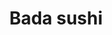 ---
layout: place
title: "Bada sushi"
permalink: /illinois/niles/bada-sushi.html
stateAbbr: IL
stateName: Illinois
cityName: Niles
place_id: ChIJ40aPF_jJD4gRlcioLhAzAjc
photos:
  - name: >-
      places/ChIJ40aPF_jJD4gRlcioLhAzAjc/photos/AeeoHcKtVHtP-l6721fPVv-KgvDdcWUb7oMabk-1HBjuKH985sfADNc0NTM2fmJCQMf7vDB0nUDFFZ2_6zbCpmPxLywBD1rTXsHyWr9l4z1E9YTmMuwS4o3rb2pLpGlCXQKF-Bq3GxHjtQUaHDnQag_x14TTnrka2e0CtKERod3EdOHmP423X2pVSWkhtXv2Stk_ZlQutfLqSZjVdolg_x6ZuALoPTjPMYxuJFhQITLk6GnIOXfiyRkS6TWvIH3Bxg-Ns7M27OiNQjoNWe4EpCgSNOtq80hGil6fg8fHSCUFSLaZCw
    widthPx: 4800
    heightPx: 1113
    authorAttributions:
      - displayName: Bada sushi
        uri: https://maps.google.com/maps/contrib/107211408436749633571
        photoUri: >-
          https://lh3.googleusercontent.com/a/ACg8ocIp7OO9d4NYdv0yeIHXnz6f_drIj_oG7VNwZrUsB8cf3mSPyg=s100-p-k-no-mo
    flagContentUri: >-
      https://www.google.com/local/imagery/report/?cb_client=maps_api_places.places_api&image_key=!1e10!2sAF1QipPUXXNx-GtO1g_20gm6Ka8i2j50BAJre3xweF-k&hl=en-US
    googleMapsUri: >-
      https://www.google.com/maps/place//data=!3m4!1e2!3m2!1sAF1QipPUXXNx-GtO1g_20gm6Ka8i2j50BAJre3xweF-k!2e10!4m2!3m1!1s0x880fc9f8178f46e3:0x370233102ea8c895
  - name: >-
      places/ChIJ40aPF_jJD4gRlcioLhAzAjc/photos/AeeoHcK72UdmcjFNXNq4s0TMphnqxL1PYGO9RY9D8SyjxePFommZFTIULVaRo7LBunUzyhBT2qNrtPWQepBuOXrGzXvEDv0nvp9GYC3a4j9Hx3p3bQUGyej3U5p94ErGYcBj-qlRUInNoj52NkyvvQquHgVU9SslR6EBbtBGTQ8RkV7-Sif5zRx8A-FzxpX_kOuPIIp9u_kesrIhLLoc5OEvg_3iu5rzKWrLjxA9llgnW-dmSD4HuvQLPD3CojQXtrz70hPvgOY1XcWSL1zyOMK3TDB8EoqJvtNCc2QaB8jLW042ig
    widthPx: 1080
    heightPx: 1277
    authorAttributions:
      - displayName: Bada sushi
        uri: https://maps.google.com/maps/contrib/107211408436749633571
        photoUri: >-
          https://lh3.googleusercontent.com/a/ACg8ocIp7OO9d4NYdv0yeIHXnz6f_drIj_oG7VNwZrUsB8cf3mSPyg=s100-p-k-no-mo
    flagContentUri: >-
      https://www.google.com/local/imagery/report/?cb_client=maps_api_places.places_api&image_key=!1e10!2sAF1QipMzjHUkAGMylzdJZqj2dsPsv05qZ56MMQMTupv9&hl=en-US
    googleMapsUri: >-
      https://www.google.com/maps/place//data=!3m4!1e2!3m2!1sAF1QipMzjHUkAGMylzdJZqj2dsPsv05qZ56MMQMTupv9!2e10!4m2!3m1!1s0x880fc9f8178f46e3:0x370233102ea8c895
  - name: >-
      places/ChIJ40aPF_jJD4gRlcioLhAzAjc/photos/AeeoHcKn9C4X34WrriJqRxhaoe9vffPTqlStV9QDbFTGIMoRXmUTz2-PswgLjBlhO_idiavQhRqJe3zbI5gcNDK0x6EnlZRQvbYSr20CP4v88HNa-ahfcluNiMhbJWJFguj1fizxFp_fErJASJ1Ddd0jHnU4QLsy2Z2qzwNDRRh4UzBeF42ooGZ9AwVvQnXzepQ-ZMemulB_wUWNQVW0ZsKRC3C0vxwGWrPIPiCmcZ_hC1wj_20vi8Gk4oKy6r8OxnI-ExW8mPhr1XyRwV6nNSanZ2oho1f21h4wNCifiQYAOWap2A
    widthPx: 512
    heightPx: 384
    authorAttributions:
      - displayName: Bada sushi
        uri: https://maps.google.com/maps/contrib/107211408436749633571
        photoUri: >-
          https://lh3.googleusercontent.com/a/ACg8ocIp7OO9d4NYdv0yeIHXnz6f_drIj_oG7VNwZrUsB8cf3mSPyg=s100-p-k-no-mo
    flagContentUri: >-
      https://www.google.com/local/imagery/report/?cb_client=maps_api_places.places_api&image_key=!1e10!2sAF1QipMKoMQVLC6hpT3Lql4fSQzzO98_orUqiA69BfFC&hl=en-US
    googleMapsUri: >-
      https://www.google.com/maps/place//data=!3m4!1e2!3m2!1sAF1QipMKoMQVLC6hpT3Lql4fSQzzO98_orUqiA69BfFC!2e10!4m2!3m1!1s0x880fc9f8178f46e3:0x370233102ea8c895
  - name: >-
      places/ChIJ40aPF_jJD4gRlcioLhAzAjc/photos/AeeoHcJGs8gOD2MS7bfGX9sy1YtI6SdbcWe8z9YDRvJI4F_xDqCzU1wsFK53vLj5l26PBSaGbVYMUK_Z5vdNdtsKcIYM2FhQ9OkaW_oFqnJsrSdYXjQKqfEB7V39hXyLI9ifz38qF3S5CIdAlPeLLsC7RA2n5hMbEjBUp76yINEGVfT6-bdDdysyfxQqOBMeyY4NrDF9VGRHKd1b250PC7bl9XeR31hq071Kr1q223Va869Udjq011dlHyVNNDFzJrgZo73seHZR1Xn1olfia6p8iZOtGyJGr9q8wgG25SWGpCLzqQ
    widthPx: 2131
    heightPx: 2116
    authorAttributions:
      - displayName: Bada sushi
        uri: https://maps.google.com/maps/contrib/107211408436749633571
        photoUri: >-
          https://lh3.googleusercontent.com/a/ACg8ocIp7OO9d4NYdv0yeIHXnz6f_drIj_oG7VNwZrUsB8cf3mSPyg=s100-p-k-no-mo
    flagContentUri: >-
      https://www.google.com/local/imagery/report/?cb_client=maps_api_places.places_api&image_key=!1e10!2sAF1QipPkBna9WrhTiM_CeXOIXRAqxrx2Vz86hZ7FxLSQ&hl=en-US
    googleMapsUri: >-
      https://www.google.com/maps/place//data=!3m4!1e2!3m2!1sAF1QipPkBna9WrhTiM_CeXOIXRAqxrx2Vz86hZ7FxLSQ!2e10!4m2!3m1!1s0x880fc9f8178f46e3:0x370233102ea8c895
  - name: >-
      places/ChIJ40aPF_jJD4gRlcioLhAzAjc/photos/AeeoHcLd9-BPjjj9QsQT43hqEraqLExiy4xLgYPkBCx1dgZ0W1kEuZ6hz9a9s6bOOZRKgKfWIIrDfe8twm7AGDYv-sgk2V2sepcegRhHqprWdO5-3CP1jUb_79Jf5_4MiDC7EnO13bdG70KC5H0LnnY83_UkRSrPD5YUUvBwfOucmI7MUmdTGEVgEy0zo5mx9ewqUiaAG2LDgNTBA_D5nQA7wKdZnkrFBHZNn3yk3uKFVuk1Mqs-1blQPSzJ1ziD455lrg6KUqa6c0yKt1uJyF00dof0bWqV5RBfi-Jah3pok75sbQ
    widthPx: 3067
    heightPx: 3022
    authorAttributions:
      - displayName: Bada sushi
        uri: https://maps.google.com/maps/contrib/107211408436749633571
        photoUri: >-
          https://lh3.googleusercontent.com/a/ACg8ocIp7OO9d4NYdv0yeIHXnz6f_drIj_oG7VNwZrUsB8cf3mSPyg=s100-p-k-no-mo
    flagContentUri: >-
      https://www.google.com/local/imagery/report/?cb_client=maps_api_places.places_api&image_key=!1e10!2sAF1QipOVSKlCjaxJz1QdxMbam_Jj8s4TRmCsmdAUqmXH&hl=en-US
    googleMapsUri: >-
      https://www.google.com/maps/place//data=!3m4!1e2!3m2!1sAF1QipOVSKlCjaxJz1QdxMbam_Jj8s4TRmCsmdAUqmXH!2e10!4m2!3m1!1s0x880fc9f8178f46e3:0x370233102ea8c895
  - name: >-
      places/ChIJ40aPF_jJD4gRlcioLhAzAjc/photos/AeeoHcLwfrFb8ndapFaFllOf82kRhnlUVFiTuBH3o4NIXXRtFTzmQfnWb5GkPWmd4-aF1f1JWbRPH0EbeYuBnRZJwVrOw1RTTOqwBG603bpmcJTxeH_8ZvLgAYzEYt3O2lEmYQPv_dIdiiPuuLJNtoPqkzEidMEgYet_CqBcqWiA_EqI-ggtzLQaKUVQxh577ttsqjLjOBkWRZM52l9lVk1OxucRY61dKI4tQ6W0AthEgphyfGQmjWxMVkgAkUqP0efnbADo5KfU4FSgjYqa5r0s7LSaXsoKIAjsilRdRDR5Vfiqxg
    widthPx: 750
    heightPx: 526
    authorAttributions:
      - displayName: Bada sushi
        uri: https://maps.google.com/maps/contrib/107211408436749633571
        photoUri: >-
          https://lh3.googleusercontent.com/a/ACg8ocIp7OO9d4NYdv0yeIHXnz6f_drIj_oG7VNwZrUsB8cf3mSPyg=s100-p-k-no-mo
    flagContentUri: >-
      https://www.google.com/local/imagery/report/?cb_client=maps_api_places.places_api&image_key=!1e10!2sAF1QipPHsvcV7f4M2TWSl818qkjf_hEJO-MQEEVxvbuA&hl=en-US
    googleMapsUri: >-
      https://www.google.com/maps/place//data=!3m4!1e2!3m2!1sAF1QipPHsvcV7f4M2TWSl818qkjf_hEJO-MQEEVxvbuA!2e10!4m2!3m1!1s0x880fc9f8178f46e3:0x370233102ea8c895
  - name: >-
      places/ChIJ40aPF_jJD4gRlcioLhAzAjc/photos/AeeoHcL2ZyETMCUvm6Q_U7kKo9dEEICv94X20ArA64q6UDCsXiu6rAw_xFrkm_4kuW88VY7htoWmfwYF1iRS2eWCs473b2S__G5DU67K17VC5Z5sofJJohmg-YgghYAfT89T6_goo-6VBWiWv9E5sJGMx6Uoe2tBbYA1Ka_d72elMWkPD84xDpW-KHBlDS-HJtJCCJ9SycGW24-c7_VqqT1JfhHEDklNsLEEjKgn7iz6ey6fEhYofaspwt1JTc4AnkmKlOy_03L01HsmqIR9OB_APgWq6jOOdauORHF2Ly3lnzezNmv0d_ncg3zHNICgDP6NDm2EYiz0N4WVCbjaqnyddKYREmrrGkObBwRXa_FuLgDjQDve4-Aj-2N77bFx_r4K4RlXA_EETPpGNWPEJ_maMTpy-KTlCtMY2ts0EQHYMrh0sw
    widthPx: 4000
    heightPx: 3000
    authorAttributions:
      - displayName: SUNG JIN YANG
        uri: https://maps.google.com/maps/contrib/111924119298858595931
        photoUri: >-
          https://lh3.googleusercontent.com/a-/ALV-UjV7sJCklEeK_tTElHH8zFt4g_MnxBpxqfCNUAfeuJw9IawbBku4=s100-p-k-no-mo
    flagContentUri: >-
      https://www.google.com/local/imagery/report/?cb_client=maps_api_places.places_api&image_key=!1e10!2sCIHM0ogKEICAgICunvLHHQ&hl=en-US
    googleMapsUri: >-
      https://www.google.com/maps/place//data=!3m4!1e2!3m2!1sCIHM0ogKEICAgICunvLHHQ!2e10!4m2!3m1!1s0x880fc9f8178f46e3:0x370233102ea8c895
  - name: >-
      places/ChIJ40aPF_jJD4gRlcioLhAzAjc/photos/AeeoHcKmrIuATTH3U0cZY3SykzfecSaxbm0RkMoktxKxIdgWp9jPHkDC0EsGCQlH5QA8JRSdszh5VwHIP894PLgy4IgUyIvQz-x89MIJHRI4TytayJz7iKpZaelrMXSrb-vP5Hwhjlp2MMQpbapULdnHDpjhW-IIMxL211i-_AqfxsxbvIl83CuV61sdFlYyFA-r3GIZvsiirbCxzq9fsG62JqnU5_HHZc-lObGaPxGXGYDIfccTznT7o1HXBhS4QMnge-2hgQY2DMsZ50zgSmD6VojTXssvIxk9uZ-OaFXXkpLQ3Qxu1alrZqAii1aglJ7STllrw-LK8n-Ep3am3yXydBOH7ZLKZ-O6TPDn4vaYT9F2HiziD2QKD2iolm-SL2F227GU9R8USLbl7dDYDOncGP9eSy8-uy_Bb_vU0vMatE3fTsc
    widthPx: 3000
    heightPx: 4000
    authorAttributions:
      - displayName: Paul Kim
        uri: https://maps.google.com/maps/contrib/116163192556394447670
        photoUri: >-
          https://lh3.googleusercontent.com/a-/ALV-UjVlg-x2y8orKXKRZaIRi_mjnEnXP0opfv_eACCzCqz-YQxqE_LDgA=s100-p-k-no-mo
    flagContentUri: >-
      https://www.google.com/local/imagery/report/?cb_client=maps_api_places.places_api&image_key=!1e10!2sCIHM0ogKEICAgICv9_TCmAE&hl=en-US
    googleMapsUri: >-
      https://www.google.com/maps/place//data=!3m4!1e2!3m2!1sCIHM0ogKEICAgICv9_TCmAE!2e10!4m2!3m1!1s0x880fc9f8178f46e3:0x370233102ea8c895
  - name: >-
      places/ChIJ40aPF_jJD4gRlcioLhAzAjc/photos/AeeoHcLh-g_4MlTzv7So3H7K1afiYW-qQBlBIt5Q30cwZsbcfzNBdYpFMW-aDLNJgpMotpex6w9Fz4DUHBfaFog4eC6BP7is8ZLJNKgOddTMk7yLSRRA78HzrJYOR1MTZb6qMgOH-0NGs6FkBQnBD1cFzjZxEnPJgwdOI_DmXspIOUukRzwP8QODeNkUR_XK3wn_xXg3NAbRhtQh-Oc3y2PpiH8ueR0ZE0_aTnrTCy3XKJLjHEcLa9g7qqgjmBsc5gJtvWBHTXctdj4yzc0lmqgVIJVqEDLqyKAHY2ORNFJyIfdzj54VfFxnubq8R6C_XgnjsLPSwLRhVtEDIDWKeLJeMP_Lju-MR-92y5dUY17cPsi8vNBxIeCCo5LLvshkAHXbERBfo3vfDS1nsH0o9I-l7SWsK_TechI4-IxxxPcpvmg
    widthPx: 4000
    heightPx: 3000
    authorAttributions:
      - displayName: Paul Kim
        uri: https://maps.google.com/maps/contrib/116163192556394447670
        photoUri: >-
          https://lh3.googleusercontent.com/a-/ALV-UjVlg-x2y8orKXKRZaIRi_mjnEnXP0opfv_eACCzCqz-YQxqE_LDgA=s100-p-k-no-mo
    flagContentUri: >-
      https://www.google.com/local/imagery/report/?cb_client=maps_api_places.places_api&image_key=!1e10!2sCIHM0ogKEICAgICv9_TCGA&hl=en-US
    googleMapsUri: >-
      https://www.google.com/maps/place//data=!3m4!1e2!3m2!1sCIHM0ogKEICAgICv9_TCGA!2e10!4m2!3m1!1s0x880fc9f8178f46e3:0x370233102ea8c895
  - name: >-
      places/ChIJ40aPF_jJD4gRlcioLhAzAjc/photos/AeeoHcJbXkdjlwYWaA9IgoNyk9AZl4CV5DKoyrMUVZQgl5jUpWyb_7RpJMSEA2suPWE_uwocI_mvoTI2lBt0uvYisFEnl5S2RrtDXtcotDAZuwpSwoFqChafQ8sUpu_azNYLpDhdTX7V4F_Xyo_fDtWthk2lMmBNAn0PcYymNmzUkyDxtJQhXrK7q_NCssNyPTR2-N1diV-PH-s-7xR6KgQdQG4hUe8LelcO7NH8M1DFH2tZjrBU-0k3reDlGfs9FDzlAHzi1jMOF5bJqhPI_afSYlLMQVbmPemL9rOG_kyX3UbKqza476-t6HQFKzZOiDXLiNgxu_-wDttMyOoonog8d39xuNmgq3X8Lo8mELj45MxQfU25kJHEd4BUkoy8NdAJKUbsyhv3jWZA-3vt1VavdztaTBN3St5S1nUNe9KQZe6x_qY
    widthPx: 4032
    heightPx: 2268
    authorAttributions:
      - displayName: Scott Chon
        uri: https://maps.google.com/maps/contrib/103111953207526489199
        photoUri: >-
          https://lh3.googleusercontent.com/a-/ALV-UjXrMC6cej9ewkaiaVtLAtNuNjRWRbCj3cmu3Xv25_IUVlabkhNQng=s100-p-k-no-mo
    flagContentUri: >-
      https://www.google.com/local/imagery/report/?cb_client=maps_api_places.places_api&image_key=!1e10!2sCIHM0ogKEICAgIDGoKLUyAE&hl=en-US
    googleMapsUri: >-
      https://www.google.com/maps/place//data=!3m4!1e2!3m2!1sCIHM0ogKEICAgIDGoKLUyAE!2e10!4m2!3m1!1s0x880fc9f8178f46e3:0x370233102ea8c895
address: 8353 W Golf Rd, Niles, IL 60714, USA
street: 8353 W Golf Rd
city: Niles
state: IL
zip: '60714'
country: USA
neighborhood: null
latitude: '42.054137'
longitude: '-87.835427'
accessibility_options:
  wheelchairAccessibleParking: true
  wheelchairAccessibleEntrance: true
  wheelchairAccessibleRestroom: true
  wheelchairAccessibleSeating: true
business_status: OPERATIONAL
name: Bada sushi
google_maps_links:
  directionsUri: >-
    https://www.google.com/maps/dir//''/data=!4m7!4m6!1m1!4e2!1m2!1m1!1s0x880fc9f8178f46e3:0x370233102ea8c895!3e0
  placeUri: https://maps.google.com/?cid=3963786766634764437
  writeAReviewUri: >-
    https://www.google.com/maps/place//data=!4m3!3m2!1s0x880fc9f8178f46e3:0x370233102ea8c895!12e1
  reviewsUri: >-
    https://www.google.com/maps/place//data=!4m4!3m3!1s0x880fc9f8178f46e3:0x370233102ea8c895!9m1!1b1
  photosUri: >-
    https://www.google.com/maps/place//data=!4m3!3m2!1s0x880fc9f8178f46e3:0x370233102ea8c895!10e5
primary_type: Japanese Restaurant
opening_hours:
  regular: null
  current: null
secondary_opening_hours:
  regular:
    weekdayDescriptions: null
    type: null
  current:
    weekdayDescriptions: null
    type: null
phone: (847) 583-1212
price_level: null
price_range: $50 &ndash; $100
rating: '4.1'
rating_count: 119
website: https://www.badasushi.com/
description: null
reviews:
  - name: >-
      places/ChIJ40aPF_jJD4gRlcioLhAzAjc/reviews/ChdDSUhNMG9nS0VJQ0FnSUN2OV9UQ3FBRRAB
    relativePublishTimeDescription: 3 months ago
    rating: 5
    text:
      text: >-
        Very very surprised by some of the negative reviews on here. It does not
        track with my experience at all. I came with my wife and sister based on
        the recommendation of my mother. We thought the sushi and food was
        excellent. I have been to Japan, Hawaii, and Korea multiple times. I
        regularly eat at Momotaro and other sushi spots in the city. I have had
        extremely good sushi in my life and I can confidently say the sushi here
        is good. We got the Set B (priced per person) and were impressed by the
        quality, variety, and quantity of the food. The service was also
        excellent. I will definitely come back and bring more people next time.
        I highly recommend giving this place a shot.
      languageCode: en
    originalText:
      text: >-
        Very very surprised by some of the negative reviews on here. It does not
        track with my experience at all. I came with my wife and sister based on
        the recommendation of my mother. We thought the sushi and food was
        excellent. I have been to Japan, Hawaii, and Korea multiple times. I
        regularly eat at Momotaro and other sushi spots in the city. I have had
        extremely good sushi in my life and I can confidently say the sushi here
        is good. We got the Set B (priced per person) and were impressed by the
        quality, variety, and quantity of the food. The service was also
        excellent. I will definitely come back and bring more people next time.
        I highly recommend giving this place a shot.
      languageCode: en
    authorAttribution:
      displayName: Paul Kim
      uri: https://www.google.com/maps/contrib/116163192556394447670/reviews
      photoUri: >-
        https://lh3.googleusercontent.com/a-/ALV-UjVlg-x2y8orKXKRZaIRi_mjnEnXP0opfv_eACCzCqz-YQxqE_LDgA=s128-c0x00000000-cc-rp-mo-ba3
    publishTime: '2024-12-15T18:48:32.045856Z'
    flagContentUri: >-
      https://www.google.com/local/review/rap/report?postId=ChdDSUhNMG9nS0VJQ0FnSUN2OV9UQ3FBRRAB&d=17924085&t=1
    googleMapsUri: >-
      https://www.google.com/maps/reviews/data=!4m6!14m5!1m4!2m3!1sChdDSUhNMG9nS0VJQ0FnSUN2OV9UQ3FBRRAB!2m1!1s0x880fc9f8178f46e3:0x370233102ea8c895
  - name: >-
      places/ChIJ40aPF_jJD4gRlcioLhAzAjc/reviews/ChZDSUhNMG9nS0VJQ0FnSURPbHU2RUp3EAE
    relativePublishTimeDescription: 2 years ago
    rating: 5
    text:
      text: >-
        Stopped for quick bite for lunch, place was empty and quiet. I like
        their menus, where you get marker and you mark what you want. I chose
        asparagus roll, because I have never had one. Same goes for Hawaian
        roll, which was server's suggestion. I didn't expect anything
        spectacular, but I was stunned when the food came. Presentation was
        outstanding! Taste was on spot as well, I enjoyed every bite. I heard
        this is Korean style menu, so I was glad to meet another culture thru
        food! Server, who I believe is owner too, was friendly and helpful! Will
        be back to this place
      languageCode: en
    originalText:
      text: >-
        Stopped for quick bite for lunch, place was empty and quiet. I like
        their menus, where you get marker and you mark what you want. I chose
        asparagus roll, because I have never had one. Same goes for Hawaian
        roll, which was server's suggestion. I didn't expect anything
        spectacular, but I was stunned when the food came. Presentation was
        outstanding! Taste was on spot as well, I enjoyed every bite. I heard
        this is Korean style menu, so I was glad to meet another culture thru
        food! Server, who I believe is owner too, was friendly and helpful! Will
        be back to this place
      languageCode: en
    authorAttribution:
      displayName: Filip Pravilovic
      uri: https://www.google.com/maps/contrib/102057954667147697781/reviews
      photoUri: >-
        https://lh3.googleusercontent.com/a-/ALV-UjVY5hcnxUHKLTqTGlzHoT7WTHoNhdELQBSPu6695jyLPhz-AZka=s128-c0x00000000-cc-rp-mo-ba5
    publishTime: '2022-07-04T16:16:55.882880Z'
    flagContentUri: >-
      https://www.google.com/local/review/rap/report?postId=ChZDSUhNMG9nS0VJQ0FnSURPbHU2RUp3EAE&d=17924085&t=1
    googleMapsUri: >-
      https://www.google.com/maps/reviews/data=!4m6!14m5!1m4!2m3!1sChZDSUhNMG9nS0VJQ0FnSURPbHU2RUp3EAE!2m1!1s0x880fc9f8178f46e3:0x370233102ea8c895
  - name: >-
      places/ChIJ40aPF_jJD4gRlcioLhAzAjc/reviews/ChdDSUhNMG9nS0VJQ0FnSUNpNHNyTm1RRRAB
    relativePublishTimeDescription: 4 years ago
    rating: 5
    text:
      text: >-
        This place is hands down the best sushi place in Chicago. We ordered 50
        dollar/person hwal-uh sushi course for two people.


        Like many other reviews, YES the wait time for all the tsukidashi to
        come out is VERY LONG. There was only one server and it was pretty slow.
        If you don't like waiting for really good food, then go somewhere else.
        I like this place because of the freshness and the effort they put when
        making food. There are a lot of food so prepare to have empty stomach
        when you go. You will not regret the long wait. also Cloud beer was an
        awesome pair to fresh sashimi.


        The only downside is they didn't provide water from the get go... I had
        to ask for it.
      languageCode: en
    originalText:
      text: >-
        This place is hands down the best sushi place in Chicago. We ordered 50
        dollar/person hwal-uh sushi course for two people.


        Like many other reviews, YES the wait time for all the tsukidashi to
        come out is VERY LONG. There was only one server and it was pretty slow.
        If you don't like waiting for really good food, then go somewhere else.
        I like this place because of the freshness and the effort they put when
        making food. There are a lot of food so prepare to have empty stomach
        when you go. You will not regret the long wait. also Cloud beer was an
        awesome pair to fresh sashimi.


        The only downside is they didn't provide water from the get go... I had
        to ask for it.
      languageCode: en
    authorAttribution:
      displayName: SJ Yoon
      uri: https://www.google.com/maps/contrib/113410960081526063976/reviews
      photoUri: >-
        https://lh3.googleusercontent.com/a-/ALV-UjUbe-7h8_oHIJG5KJ0Fmcf6IX1YA3_Qxtl6D10sVHEcJawBoGYNUA=s128-c0x00000000-cc-rp-mo-ba5
    publishTime: '2020-10-26T18:02:26.931623Z'
    flagContentUri: >-
      https://www.google.com/local/review/rap/report?postId=ChdDSUhNMG9nS0VJQ0FnSUNpNHNyTm1RRRAB&d=17924085&t=1
    googleMapsUri: >-
      https://www.google.com/maps/reviews/data=!4m6!14m5!1m4!2m3!1sChdDSUhNMG9nS0VJQ0FnSUNpNHNyTm1RRRAB!2m1!1s0x880fc9f8178f46e3:0x370233102ea8c895
  - name: >-
      places/ChIJ40aPF_jJD4gRlcioLhAzAjc/reviews/ChRDSUhNMG9nS0VJQ0FnSURueTdSehAB
    relativePublishTimeDescription: 6 months ago
    rating: 1
    text:
      text: >-
        I had a truly shocking experience at  that I can't keep to myself. While
        enjoying what I hoped would be a delightful meal, I discovered bugs and
        even pubic hair in my food. I was completely appalled.


        The moment I saw the bugs, I felt nauseated and disgusted. It ruined my
        appetite and left me feeling incredibly uneasy about the cleanliness of
        the restaurant. To find something so unappetizing in my food is
        unacceptable in any dining establishment, let alone a sushi place where
        freshness is key.


        When I brought this to the staff's attention, their response was
        lackluster at best. I felt dismissed and unheard, as if my concerns were
        unimportant. Instead of an apology or a genuine effort to make things
        right, the staff seemed indifferent.


        This experience not only ruined my meal but also left me feeling anxious
        about the safety and hygiene of the food I had just consumed. I will
        never return to, and I strongly advise others to think twice before
        dining there. It’s a shame because I was looking forward to enjoying
        some sushi, but this experience was nothing short of horrifying.
      languageCode: en
    originalText:
      text: >-
        I had a truly shocking experience at  that I can't keep to myself. While
        enjoying what I hoped would be a delightful meal, I discovered bugs and
        even pubic hair in my food. I was completely appalled.


        The moment I saw the bugs, I felt nauseated and disgusted. It ruined my
        appetite and left me feeling incredibly uneasy about the cleanliness of
        the restaurant. To find something so unappetizing in my food is
        unacceptable in any dining establishment, let alone a sushi place where
        freshness is key.


        When I brought this to the staff's attention, their response was
        lackluster at best. I felt dismissed and unheard, as if my concerns were
        unimportant. Instead of an apology or a genuine effort to make things
        right, the staff seemed indifferent.


        This experience not only ruined my meal but also left me feeling anxious
        about the safety and hygiene of the food I had just consumed. I will
        never return to, and I strongly advise others to think twice before
        dining there. It’s a shame because I was looking forward to enjoying
        some sushi, but this experience was nothing short of horrifying.
      languageCode: en
    authorAttribution:
      displayName: Nickie Ckuj
      uri: https://www.google.com/maps/contrib/116619711438640710310/reviews
      photoUri: >-
        https://lh3.googleusercontent.com/a-/ALV-UjVYPCncLwb6D5_wLfmICQklCH4qMfWYkJXBKoVirrBWKjaoF8c=s128-c0x00000000-cc-rp-mo
    publishTime: '2024-10-10T03:17:52.031066Z'
    flagContentUri: >-
      https://www.google.com/local/review/rap/report?postId=ChRDSUhNMG9nS0VJQ0FnSURueTdSehAB&d=17924085&t=1
    googleMapsUri: >-
      https://www.google.com/maps/reviews/data=!4m6!14m5!1m4!2m3!1sChRDSUhNMG9nS0VJQ0FnSURueTdSehAB!2m1!1s0x880fc9f8178f46e3:0x370233102ea8c895
  - name: >-
      places/ChIJ40aPF_jJD4gRlcioLhAzAjc/reviews/ChZDSUhNMG9nS0VJQ0FnSUN2MjUyQk53EAE
    relativePublishTimeDescription: 3 months ago
    rating: 5
    text:
      text: >-
        Holy moly the best Korean seafood I've had in the midwest. We got the
        $40 course meal and it exceeded expectations in every way. The sashimi
        was incredibly fresh. The fried fish was seasoned delightfully, the
        tempura and tofu was cooked to perfection. Even the small seafood salad
        sides were so yummy we couldn't get over it. The 매운탕 at the end was
        really the cherry on top of a wonderful experience. Please give your
        money to this establishment, you won't be disappointed.
      languageCode: en
    originalText:
      text: >-
        Holy moly the best Korean seafood I've had in the midwest. We got the
        $40 course meal and it exceeded expectations in every way. The sashimi
        was incredibly fresh. The fried fish was seasoned delightfully, the
        tempura and tofu was cooked to perfection. Even the small seafood salad
        sides were so yummy we couldn't get over it. The 매운탕 at the end was
        really the cherry on top of a wonderful experience. Please give your
        money to this establishment, you won't be disappointed.
      languageCode: en
    authorAttribution:
      displayName: lozzy jang
      uri: https://www.google.com/maps/contrib/109053664704917487633/reviews
      photoUri: >-
        https://lh3.googleusercontent.com/a-/ALV-UjW5mlM-K3sKr5pk0km1Bx5vWOyKuIpNby6266TQsxS2jVTzFPSq=s128-c0x00000000-cc-rp-mo
    publishTime: '2024-12-15T02:20:57.563505Z'
    flagContentUri: >-
      https://www.google.com/local/review/rap/report?postId=ChZDSUhNMG9nS0VJQ0FnSUN2MjUyQk53EAE&d=17924085&t=1
    googleMapsUri: >-
      https://www.google.com/maps/reviews/data=!4m6!14m5!1m4!2m3!1sChZDSUhNMG9nS0VJQ0FnSUN2MjUyQk53EAE!2m1!1s0x880fc9f8178f46e3:0x370233102ea8c895
parking_options:
  freeParkingLot: true
  freeStreetParking: true
payment_options:
  acceptsCreditCards: true
  acceptsDebitCards: true
  acceptsCashOnly: false
  acceptsNfc: false
allow_dogs: null
curbside_pickup: false
delivery: true
dine_in: true
good_for_children: false
good_for_groups: null
good_for_sports: false
live_music: false
menu_for_children: false
outdoor_seating: false
reservable: true
restroom: true
serves_beer: true
serves_breakfast: false
serves_brunch: false
serves_cocktails: false
serves_coffee: false
serves_dinner: true
serves_dessert: true
serves_lunch: true
serves_vegetarian_food: false
serves_wine: true
takeout: true

---
